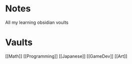 # Notes
All my learning obsidian voults 

# Vaults
[[Math]]
[[Programming]]
[[Japanese]]
[[GameDev]]
[[Art]]

